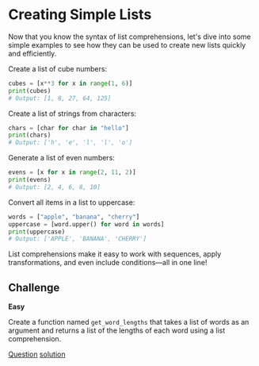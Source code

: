 # Creating Simple Lists

Now that you know the syntax of list comprehensions, let's dive into some simple examples to see how they can be used to create new lists quickly and efficiently.

Create a list of cube numbers:

```python
cubes = [x**3 for x in range(1, 6)]
print(cubes)
# Output: [1, 8, 27, 64, 125]
```

Create a list of strings from characters:

```python
chars = [char for char in "hello"]
print(chars)
# Output: ['h', 'e', 'l', 'l', 'o']
```

Generate a list of even numbers:

```python
evens = [x for x in range(2, 11, 2)]
print(evens)
# Output: [2, 4, 6, 8, 10]
```

Convert all items in a list to uppercase:

```python
words = ["apple", "banana", "cherry"]
uppercase = [word.upper() for word in words]
print(uppercase)
# Output: ['APPLE', 'BANANA', 'CHERRY']
```

List comprehensions make it easy to work with sequences, apply transformations, and even include conditions—all in one line!

## Challenge

**Easy**

Create a function named `get_word_lengths` that takes a list of words as an argument and returns a list of the lengths of each word using a list comprehension.

[Question](q.py) [solution](solution.py)